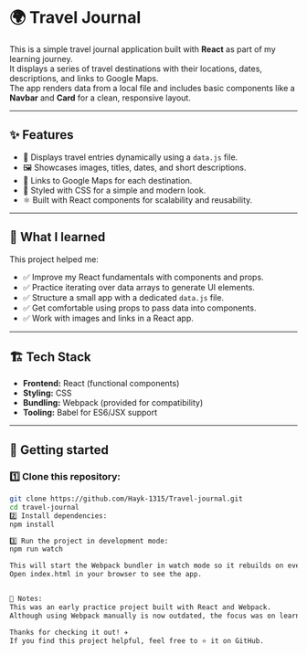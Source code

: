 # 🌍 Travel Journal

This is a simple travel journal application built with **React** as part of my learning journey.  
It displays a series of travel destinations with their locations, dates, descriptions, and links to Google Maps.  
The app renders data from a local file and includes basic components like a **Navbar** and **Card** for a clean, responsive layout.

---

## ✨ Features
- 📝 Displays travel entries dynamically using a `data.js` file.
- 🖼️ Showcases images, titles, dates, and short descriptions.
- 🧭 Links to Google Maps for each destination.
- 🎨 Styled with CSS for a simple and modern look.
- ⚛️ Built with React components for scalability and reusability.

---

## 🧠 What I learned
This project helped me:
- ✅ Improve my React fundamentals with components and props.
- ✅ Practice iterating over data arrays to generate UI elements.
- ✅ Structure a small app with a dedicated `data.js` file.
- ✅ Get comfortable using props to pass data into components.
- ✅ Work with images and links in a React app.

---

## 🏗️ Tech Stack
- **Frontend:** React (functional components)
- **Styling:** CSS
- **Bundling:** Webpack (provided for compatibility)
- **Tooling:** Babel for ES6/JSX support

---

## 🚀 Getting started

### 1️⃣ Clone this repository:
```bash
git clone https://github.com/Hayk-1315/Travel-journal.git
cd travel-journal
2️⃣ Install dependencies:
npm install

3️⃣ Run the project in development mode:
npm run watch

This will start the Webpack bundler in watch mode so it rebuilds on every change.
Open index.html in your browser to see the app.


💬 Notes:
This was an early practice project built with React and Webpack.
Although using Webpack manually is now outdated, the focus was on learning the basics of React components and working with data-driven UIs.

Thanks for checking it out! ✈️
If you find this project helpful, feel free to ⭐ it on GitHub.


